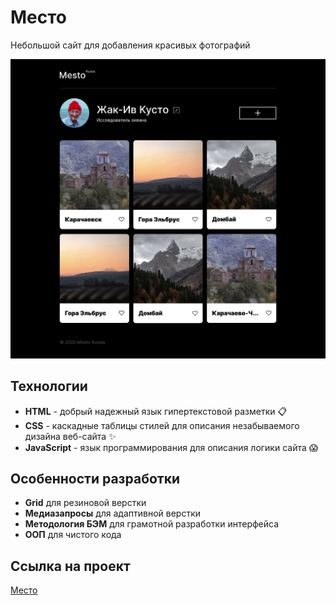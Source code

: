 # Место
Небольшой сайт для добавления красивых фотографий

![Иллюстрация к проекту](./src/images/project-mockup.jpg)

## Технологии
- **HTML** - добрый надежный язык гипертекстовой разметки 📋
- **CSS** - каскадные таблицы стилей для описания незабываемого дизайна веб-сайта ✨
- **JavaScript** - язык программирования для описания логики сайта 😱

## Особенности разработки
- **Grid** для резиновой верстки
- **Медиазапросы** для адаптивной верстки
- **Методология БЭМ** для грамотной разработки интерфейса
- **ООП** для чистого кода

## Ссылка на проект
[Место](https://peachmood.github.io/mesto/)
